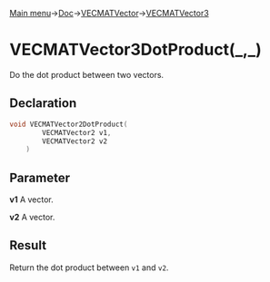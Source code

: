 [Main menu](../../../../Readme.md)->[Doc](../../../VECMATKit.md)->[VECMATVector](../../VECMATVector.md)->[VECMATVector3](../../VECMATVector3.md)

# VECMATVector3DotProduct(\_,\_)
Do the dot product between two vectors.

## **Declaration**
```C
void VECMATVector2DotProduct(
        VECMATVector2 v1,
        VECMATVector2 v2
    )
```


## **Parameter**
**v1**
A vector.

**v2**
A vector.

## **Result**
Return the dot product between `v1` and `v2`.
